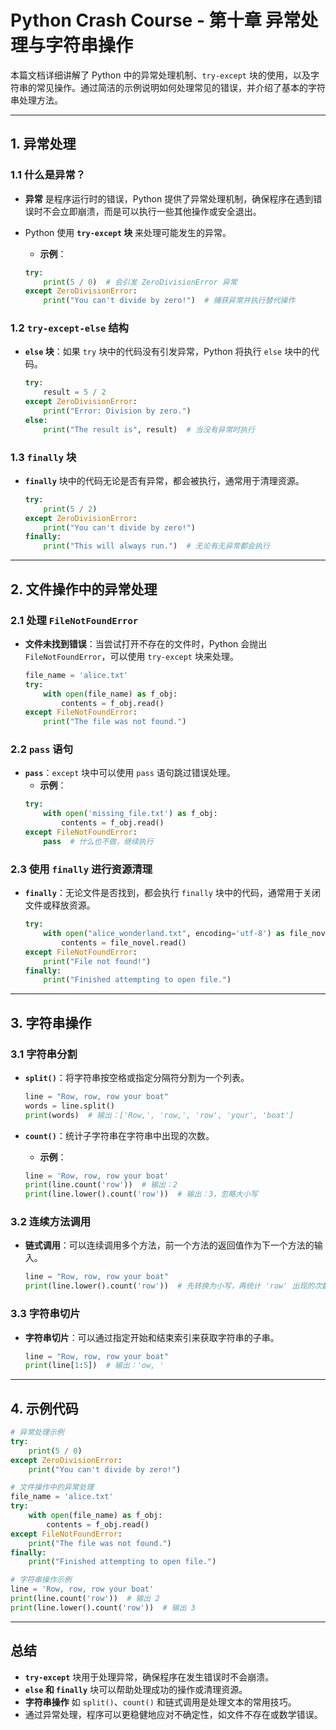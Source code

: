 
# Python Crash Course - 第十章 异常处理与字符串操作

本篇文档详细讲解了 Python 中的异常处理机制、`try-except` 块的使用，以及字符串的常见操作。通过简洁的示例说明如何处理常见的错误，并介绍了基本的字符串处理方法。

---

## 1. 异常处理

### 1.1 什么是异常？

- **异常** 是程序运行时的错误，Python 提供了异常处理机制，确保程序在遇到错误时不会立即崩溃，而是可以执行一些其他操作或安全退出。
- Python 使用 **`try-except` 块** 来处理可能发生的异常。

    - **示例**：
    ```python
    try:
        print(5 / 0)  # 会引发 ZeroDivisionError 异常
    except ZeroDivisionError:
        print("You can't divide by zero!")  # 捕获异常并执行替代操作
    ```

### 1.2 `try-except-else` 结构

- **`else` 块**：如果 `try` 块中的代码没有引发异常，Python 将执行 `else` 块中的代码。
    ```python
    try:
        result = 5 / 2
    except ZeroDivisionError:
        print("Error: Division by zero.")
    else:
        print("The result is", result)  # 当没有异常时执行
    ```

### 1.3 `finally` 块

- **`finally`** 块中的代码无论是否有异常，都会被执行，通常用于清理资源。
    ```python
    try:
        print(5 / 2)
    except ZeroDivisionError:
        print("You can't divide by zero!")
    finally:
        print("This will always run.")  # 无论有无异常都会执行
    ```

---

## 2. 文件操作中的异常处理

### 2.1 处理 `FileNotFoundError`

- **文件未找到错误**：当尝试打开不存在的文件时，Python 会抛出 `FileNotFoundError`，可以使用 `try-except` 块来处理。
    ```python
    file_name = 'alice.txt'
    try:
        with open(file_name) as f_obj:
            contents = f_obj.read()
    except FileNotFoundError:
        print("The file was not found.")
    ```

### 2.2 `pass` 语句

- **`pass`**：`except` 块中可以使用 `pass` 语句跳过错误处理。
    - **示例**：
    ```python
    try:
        with open('missing_file.txt') as f_obj:
            contents = f_obj.read()
    except FileNotFoundError:
        pass  # 什么也不做，继续执行
    ```

### 2.3 使用 `finally` 进行资源清理

- **`finally`**：无论文件是否找到，都会执行 `finally` 块中的代码，通常用于关闭文件或释放资源。
    ```python
    try:
        with open("alice_wonderland.txt", encoding='utf-8') as file_novel:
            contents = file_novel.read()
    except FileNotFoundError:
        print("File not found!")
    finally:
        print("Finished attempting to open file.")
    ```

---

## 3. 字符串操作

### 3.1 字符串分割

- **`split()`**：将字符串按空格或指定分隔符分割为一个列表。
    ```python
    line = "Row, row, row your boat"
    words = line.split()
    print(words)  # 输出：['Row,', 'row,', 'row', 'your', 'boat']
    ```

- **`count()`**：统计子字符串在字符串中出现的次数。
    - **示例**：
    ```python
    line = 'Row, row, row your boat'
    print(line.count('row'))  # 输出：2
    print(line.lower().count('row'))  # 输出：3，忽略大小写
    ```

### 3.2 连续方法调用

- **链式调用**：可以连续调用多个方法，前一个方法的返回值作为下一个方法的输入。
    ```python
    line = "Row, row, row your boat"
    print(line.lower().count('row'))  # 先转换为小写，再统计 'row' 出现的次数
    ```

### 3.3 字符串切片

- **字符串切片**：可以通过指定开始和结束索引来获取字符串的子串。
    ```python
    line = "Row, row, row your boat"
    print(line[1:5])  # 输出：'ow, '
    ```

---

## 4. 示例代码

```python
# 异常处理示例
try:
    print(5 / 0)
except ZeroDivisionError:
    print("You can't divide by zero!")

# 文件操作中的异常处理
file_name = 'alice.txt'
try:
    with open(file_name) as f_obj:
        contents = f_obj.read()
except FileNotFoundError:
    print("The file was not found.")
finally:
    print("Finished attempting to open file.")

# 字符串操作示例
line = 'Row, row, row your boat'
print(line.count('row'))  # 输出 2
print(line.lower().count('row'))  # 输出 3
```

---

## 总结

- **`try-except`** 块用于处理异常，确保程序在发生错误时不会崩溃。
- **`else` 和 `finally`** 块可以帮助处理成功的操作或清理资源。
- **字符串操作** 如 `split()`、`count()` 和链式调用是处理文本的常用技巧。
- 通过异常处理，程序可以更稳健地应对不确定性，如文件不存在或数学错误。
